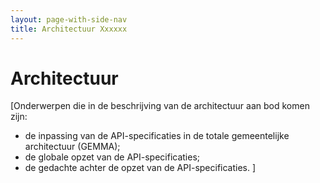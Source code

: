 ```yaml
---
layout: page-with-side-nav
title: Architectuur Xxxxxx
---
```


# Architectuur

[Onderwerpen die in de beschrijving van de architectuur aan bod komen zijn:

*	de inpassing van de API-specificaties in de totale gemeentelijke architectuur (GEMMA);
*	de globale opzet van de API-specificaties;
*	de gedachte achter de opzet van de API-specificaties.
]
